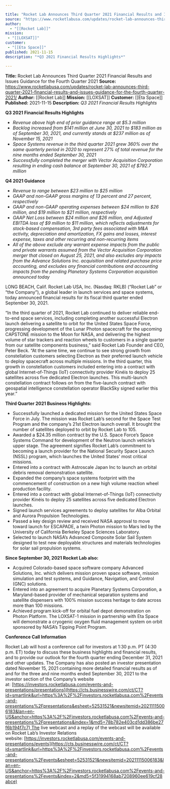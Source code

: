 ```yaml
---

title: "Rocket Lab Announces Third Quarter 2021 Financial Results and Issues Guidance for the Fourth Quarter 2021 "
source: "https://www.rocketlabusa.com/updates/rocket-lab-announces-third-quarter-2021-financial-results-and-issues-guidance-for-the-fourth-quarter-2021/"
author:
  - "[[Rocket Lab]]"
mission: 
 - "[[LOXSAT]]"
customer:
 - "[[Eta Space]]"
published: 2021-11-15
description: "*Q3 2021 Financial Results Highlights*"

---
```


**Title:** Rocket Lab Announces Third Quarter 2021 Financial Results and Issues Guidance for the Fourth Quarter 2021 
**Source:** https://www.rocketlabusa.com/updates/rocket-lab-announces-third-quarter-2021-financial-results-and-issues-guidance-for-the-fourth-quarter-2021/
**Author:** [[Rocket Lab]]
**Mission:** [[LOXSAT]]
**Customer:** [[Eta Space]]
**Published:** 2021-11-15
**Description:** *Q3 2021 Financial Results Highlights*

**Q3 2021 Financial Results Highlights**

- *Revenue above high end of prior guidance range at $5.3 million*
- *Backlog increased from $141 million at June 30, 2021 to $183 million as of September 30, 2021, and currently stands at $237 million as of November 15, 2021*
- *Space Systems revenue in the third quarter 2021 grew 360% over the same quarterly period in 2020 to represent 27% of total revenue for the nine months ended September 30, 2021*
- *Successfully completed the merger with Vector Acquisition Corporation resulting in ending cash balance at September 30, 2021 of $792.7 million*

**Q4 2021 Guidance**

- *Revenue to range between $23 million to $25 million*
- *GAAP and non-GAAP gross margins of 13 percent and 27 percent, respectively*
- *GAAP and non-GAAP operating expenses between $24 million to $26 million, and $19 million to $21 million, respectively*
- *GAAP Net Loss between $24 million and $26 million, and Adjusted EBITDA loss of $9 million to $11 million, which reflects adjustments for stock-based compensation, 3rd party fees associated with M&A activity, depreciation and amortization, FX gains and losses, interest expense, taxes and other recurring and non-recurring items*
- *All of the above exclude any warrant expense impacts from the public and private warrants assumed from the Vector Acquisition Corporation merger that closed on August 25, 2021, and also excludes any impacts from the Advance Solutions Inc. acquisition and related purchase price accounting, and excludes any financial contributions and accounting impacts from the pending Planetary Systems Corporation acquisition announced today*

LONG BEACH, Calif. Rocket Lab USA, Inc. (Nasdaq: RKLB) (“Rocket Lab” or “the Company”), a global leader in launch services and space systems, today announced financial results for its fiscal third quarter ended September 30, 2021.

“In the third quarter of 2021, Rocket Lab continued to deliver reliable end-to-end space services, including completing another successful Electron launch delivering a satellite to orbit for the United States Space Force, progressing development of the Lunar Photon spacecraft for the upcoming CAPSTONE mission to the Moon for NASA, and delivering the highest volume of star trackers and reaction wheels to customers in a single quarter from our satellite components business,” said Rocket Lab Founder and CEO, Peter Beck. “At the same time, we continue to see strong growth from constellation customers selecting Electron as their preferred launch vehicle to deploy spacecraft across multiple missions. In the third quarter, this growth in constellation customers included entering into a contract with global Internet-of-Things (IoT) connectivity provider Kinéis to deploy 25 satellites across five dedicated Electron launches. This multi-launch constellation contract follows on from the five-launch contract with geospatial intelligence constellation operator BlackSky signed earlier this year.”

**Third Quarter 2021 Business Highlights:**

- Successfully launched a dedicated mission for the United States Space Force in July. The mission was Rocket Lab’s second for the Space Test Program and the company’s 21st Electron launch overall. It brought the number of satellites deployed to orbit by Rocket Lab to 105.
- Awarded a $24.35 million contract by the U.S. Space Force’s Space Systems Command for development of the Neutron launch vehicle’s upper stage. The agreement signifies Rocket Lab’s commitment to becoming a launch provider for the National Security Space Launch (NSSL) program, which launches the United States' most critical missions.
- Entered into a contract with Astroscale Japan Inc to launch an orbital debris removal demonstration satellite.
- Expanded the company’s space systems footprint with the commencement of construction on a new high volume reaction wheel production facility.
- Entered into a contract with global Internet-of-Things (IoT) connectivity provider Kinéis to deploy 25 satellites across five dedicated Electron launches.
- Signed launch services agreements to deploy satellites for Alba Orbital and Aurora Propulsion Technologies.
- Passed a key design review and received NASA approval to move toward launch for ESCAPADE, a twin Photon mission to Mars led by the University of California Berkeley Space Sciences Laboratory.
- Selected to launch NASA’s Advanced Composite Solar Sail System designed to test new deployable structures and materials technologies for solar sail propulsion systems.

**Since September 30, 2021 Rocket Lab also:**

- Acquired Colorado-based space software company Advanced Solutions, Inc. which delivers mission proven space software, mission simulation and test systems, and Guidance, Navigation, and Control (GNC) solutions.
- Entered into an agreement to acquire Planetary Systems Corporation, a Maryland-based provider of mechanical separation systems and satellite dispensers with 100% mission success heritage to date across more than 100 missions.
- Achieved program kick-off for orbital fuel depot demonstration on Photon Platform. The LOXSAT-1 mission in partnership with Eta Space will demonstrate a cryogenic oxygen fluid management system on orbit sponsored by NASA’s Tipping Point Program.

**Conference Call Information**

Rocket Lab will host a conference call for investors at 1:30 p.m. PT (4:30 p.m. ET) today to discuss these business highlights and financial results, and to provide our outlook for the fourth quarter ending December 31, 2021 and other updates. The Company has also posted an investor presentation dated November 15, 2021 containing more detailed financial results as of and for the three and nine months ended September 30, 2021 to the investor section of the Company’s website at: [https://investors.rocketlabusa.com/events-and-presentations/presentations](https://cts.businesswire.com/ct/CT?id=smartlink&url=https%3A%2F%2Finvestors.rocketlabusa.com%2Fevents-and-presentations%2Fpresentations&esheet=52531521&newsitemid=20211115006183&lan=en-US&anchor=https%3A%2F%2Finvestors.rocketlabusa.com%2Fevents-and-presentations%2Fpresentations&index=1&md5=78b782e403cd1dd386be27f6b194f7c7) The live webcast and a replay of the webcast will be available on Rocket Lab’s Investor Relations website: [https://investors.rocketlabusa.com/events-and-presentations/events](https://cts.businesswire.com/ct/CT?id=smartlink&url=https%3A%2F%2Finvestors.rocketlabusa.com%2Fevents-and-presentations%2Fevents&esheet=52531521&newsitemid=20211115006183&lan=en-US&anchor=https%3A%2F%2Finvestors.rocketlabusa.com%2Fevents-and-presentations%2Fevents&index=2&md5=5f31994168ab7208960ee619cf28abce)